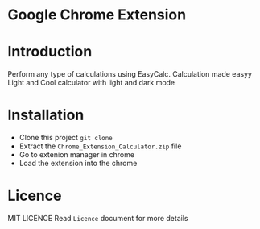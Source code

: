 # Google Chrome Extension
# Introduction
  Perform any type of calculations using EasyCalc. Calculation made easyy
  Light and Cool calculator with light and dark mode


# Installation

- Clone this project `git clone`
- Extract the `Chrome_Extension_Calculator.zip` file
- Go to extenion manager in chrome
- Load the extension into the chrome

# Licence

MIT LICENCE
Read `Licence` document for more details


